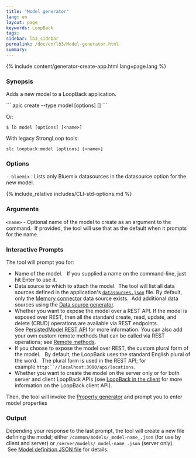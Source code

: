 ```yaml
---
title: "Model generator"
lang: en
layout: page
keywords: LoopBack
tags:
sidebar: lb3_sidebar
permalink: /doc/en/lb3/Model-generator.html
summary:
---
```


{% include content/generator-create-app.html lang=page.lang %}

### Synopsis

Adds a new model to a LoopBack application.
<div id="lb3apic" class="sl-hidden" markdown="1">
```
apic create --type model [options] [<name>]
```

Or:
</div>

```
$ lb model [options] [<name>]
```

With legacy StrongLoop tools:

```
slc loopback:model [options] [<name>]
```

### Options

`--bluemix`
: Lists only Bluemix datasources in the datasource option for the new model.

{% include_relative includes/CLI-std-options.md %}

### Arguments

`<name>` - Optional name of the model to create as an argument to the command. 
If provided, the tool will use that as the default when it prompts for the name.

### Interactive Prompts

The tool will prompt you for:

* Name of the model.  
  If you supplied a name on the command-line, just hit Enter to use it.
* Data source to which to attach the model. 
  The tool will list all data sources defined in the application's [`datasources.json`](datasources.json.html) file.
  By default, only the [Memory connector](Memory-connector.html) data source exists. 
  Add additional data sources using the [Data source generator](Data-source-generator.html).
* Whether you want to expose the model over a REST API.
  If the model is exposed over REST, then all the standard create, read, update, and delete (CRUD) operations are available via REST endpoints.
  See [PersistedModel REST API](PersistedModel-REST-API.html) for more information.
  You can also add your own custom remote methods that can be called via REST operations; see [Remote methods](Remote-methods.html).
* If you choose to expose the model over REST, the custom plural form of the model.  
  By default, the LoopBack uses the standard English plural of the word.  
  The plural form is used in the REST API; for example `http:``//localhost:3000/api/locations`.
* Whether you want to create the model on the server only or for both server and client LoopBack APIs
  (see [LoopBack in the client](LoopBack-in-the-client.html) for more information on the LoopBack client API).

Then, the tool will invoke the [Property generator](Property-generator.html) and prompt you to enter model properties

### Output

Depending your response to the last prompt, the tool will create a new file defining the model; either `/common/models/_model-name_.json` (for use by client and server) or `/server/models/_model-name_.json` (server only).  See [Model definition JSON file](Model-definition-JSON-file.html) for details.
